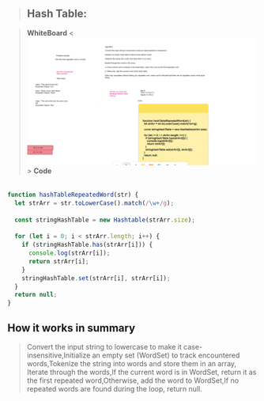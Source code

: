 >## Hash Table:


> **WhiteBoard**
<![white board ](image.png)>
> **Code**
```javascript

function hashTableRepeatedWord(str) {
  let strArr = str.toLowerCase().match(/\w+/g);

  const stringHashTable = new Hashtable(strArr.size);

  for (let i = 0; i < strArr.length; i++) {
    if (stringHashTable.has(strArr[i])) {
      console.log(strArr[i]);
      return strArr[i];
    }
    stringHashTable.set(strArr[i], strArr[i]);
  }
  return null;
}
```

## How it works in summary

>Convert the input string to lowercase to make it case-insensitive,Initialize an empty set (WordSet) to track encountered words,Tokenize the string into words and store them in an array, Iterate through the words,If the current word is in WordSet, return it as the first repeated word,Otherwise, add the word to WordSet,If no repeated words are found during the loop, return null.